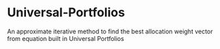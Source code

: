 # Universal-Portfolios
An approximate iterative method to find the best allocation weight vector from equation built in Universal Portfolios

